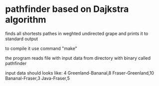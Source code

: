 # pathfinder based on Dajkstra algorithm
finds all shortests pathes in weghted undirected grape
and prints it to standard output

to compile it use command "make"

the program reads file with input data from directory with binary
called pathfinder

input data should looks like:
4
Greenland-Bananal,8
Fraser-Greenland,10
Bananal-Fraser,3
Java-Fraser,5

